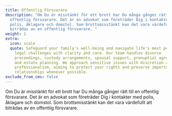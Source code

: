 ```yaml
---
title: Offentlig Försvarare
description: "Om Du är misstänkt för ett brott har Du många gånger rätt till en
  offentlig försvarare. Det är en advokat som företräder Dig i kontakter med
  polis, åklagare och domstol. Som brottsmisstänkt kan det vara värdefullt att
  biträdas av en offentlig försvarare. "
weight: 1
extra:
  icon: scale
  quote: Safeguard your family's well-being and navigate life's most personal
    legal challenges with clarity and care. Our team handles divorce
    proceedings, custody arrangements, spousal support, prenuptial agreements,
    and estate planning. We approach sensitive issues with discretion and
    professionalism, aiming to protect your rights and preserve important
    relationships whenever possible.
exclude_from_cms: false
---
```


Om Du är misstänkt för ett brott har Du många gånger rätt till en
offentlig försvarare. Det är en advokat som företräder Dig i kontakter
med polis, åklagare och domstol. Som brottsmisstänkt kan det vara
värdefullt att biträdas av en offentlig försvarare.
